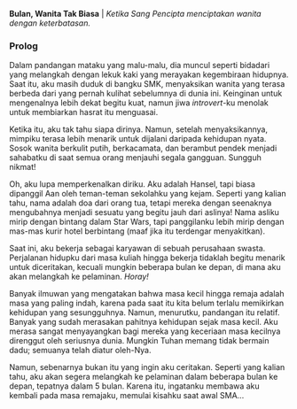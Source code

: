 **Bulan, Wanita Tak Biasa** | *Ketika Sang Pencipta menciptakan wanita dengan keterbatasan.*

### Prolog

Dalam pandangan mataku yang malu-malu, dia muncul seperti bidadari yang melangkah dengan lekuk kaki yang merayakan kegembiraan hidupnya. Saat itu, aku masih duduk di bangku SMK, menyaksikan wanita yang terasa berbeda dari yang pernah kulihat sebelumnya di dunia ini. Keinginan untuk mengenalnya lebih dekat begitu kuat, namun jiwa *introvert*-ku menolak untuk membiarkan hasrat itu menguasai.

Ketika itu, aku tak tahu siapa dirinya. Namun, setelah menyaksikannya, mimpiku terasa lebih menarik untuk dijalani daripada kehidupan nyata. Sosok wanita berkulit putih, berkacamata, dan berambut pendek menjadi sahabatku di saat semua orang menjauhi segala gangguan. Sungguh nikmat!

Oh, aku lupa memperkenalkan diriku. Aku adalah Hansel, tapi biasa dipanggil Aan oleh teman-teman sekolahku yang kejam. Seperti yang kalian tahu, nama adalah doa dari orang tua, tetapi mereka dengan seenaknya mengubahnya menjadi sesuatu yang begitu jauh dari aslinya! Nama asliku mirip dengan bintang dalam Star Wars, tapi panggilanku lebih mirip dengan mas-mas kurir hotel berbintang (maaf jika itu terdengar menyakitkan).

Saat ini, aku bekerja sebagai karyawan di sebuah perusahaan swasta. Perjalanan hidupku dari masa kuliah hingga bekerja tidaklah begitu menarik untuk diceritakan, kecuali mungkin beberapa bulan ke depan, di mana aku akan melangkah ke pelaminan. *Horay!*

Banyak ilmuwan yang mengatakan bahwa masa kecil hingga remaja adalah masa yang paling indah, karena pada saat itu kita belum terlalu memikirkan kehidupan yang sesungguhnya. Namun, menurutku, pandangan itu relatif. Banyak yang sudah merasakan pahitnya kehidupan sejak masa kecil. Aku merasa sangat menyayangkan bagi mereka yang keceriaan masa kecilnya direnggut oleh seriusnya dunia. Mungkin Tuhan memang tidak bermain dadu; semuanya telah diatur oleh-Nya.

Namun, sebenarnya bukan itu yang ingin aku ceritakan. Seperti yang kalian tahu, aku akan segera melangkah ke pelaminan dalam beberapa bulan ke depan, tepatnya dalam 5 bulan. Karena itu, ingatanku membawa aku kembali pada masa remajaku, memulai kisahku saat awal SMA...
